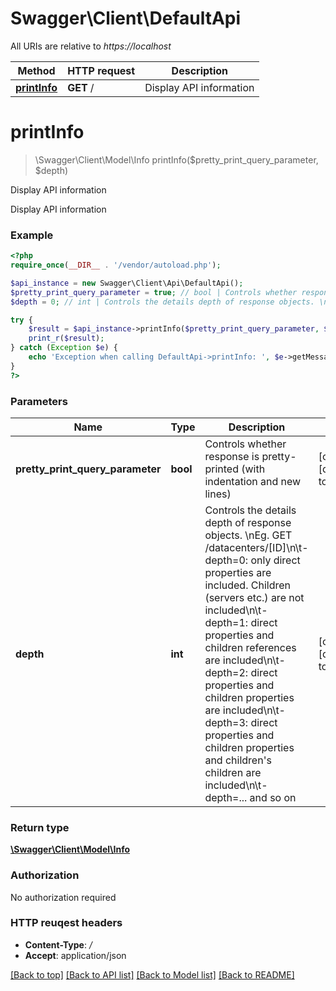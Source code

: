 # Swagger\Client\DefaultApi

All URIs are relative to *https://localhost*

Method | HTTP request | Description
------------- | ------------- | -------------
[**printInfo**](DefaultApi.md#printInfo) | **GET** / | Display API information


# **printInfo**
> \Swagger\Client\Model\Info printInfo($pretty_print_query_parameter, $depth)

Display API information

Display API information

### Example 
```php
<?php
require_once(__DIR__ . '/vendor/autoload.php');

$api_instance = new Swagger\Client\Api\DefaultApi();
$pretty_print_query_parameter = true; // bool | Controls whether response is pretty-printed (with indentation and new lines)
$depth = 0; // int | Controls the details depth of response objects. \nEg. GET /datacenters/[ID]\n\t- depth=0: only direct properties are included. Children (servers etc.) are not included\n\t- depth=1: direct properties and children references are included\n\t- depth=2: direct properties and children properties are included\n\t- depth=3: direct properties and children properties and children's children are included\n\t- depth=... and so on

try { 
    $result = $api_instance->printInfo($pretty_print_query_parameter, $depth);
    print_r($result);
} catch (Exception $e) {
    echo 'Exception when calling DefaultApi->printInfo: ', $e->getMessage(), "\n";
}
?>
```

### Parameters

Name | Type | Description  | Notes
------------- | ------------- | ------------- | -------------
 **pretty_print_query_parameter** | **bool**| Controls whether response is pretty-printed (with indentation and new lines) | [optional] [default to true]
 **depth** | **int**| Controls the details depth of response objects. \nEg. GET /datacenters/[ID]\n\t- depth=0: only direct properties are included. Children (servers etc.) are not included\n\t- depth=1: direct properties and children references are included\n\t- depth=2: direct properties and children properties are included\n\t- depth=3: direct properties and children properties and children&#39;s children are included\n\t- depth=... and so on | [optional] [default to 0]

### Return type

[**\Swagger\Client\Model\Info**](Info.md)

### Authorization

No authorization required

### HTTP reuqest headers

 - **Content-Type**: */*
 - **Accept**: application/json

[[Back to top]](#) [[Back to API list]](../README.md#documentation-for-api-endpoints) [[Back to Model list]](../README.md#documentation-for-models) [[Back to README]](../README.md)

